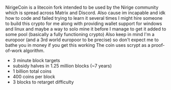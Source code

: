 NirigeCoin is a litecoin fork intended to be used by the Nirige community which is spread across Matrix and Discord.
Also cause im incapable and idk how to code and failed trying to learn it several times I might hire someone to build this crypto for me along with providing wallet support for windows and linux and maybe a way to solo mine it before I manage to get it added to some pool (basically a fully functioning crypto)
Also keep in mind I'm a europoor (and a 3rd world europoor to be precise) so don't expect me to bathe you in money if you get this working
The coin uses scrypt as a proof-of-work algorithm.

- 3 minute block targets
- subsidy halves in 1.25 million blocks (~7 years)
- 1 billion total coins
- 400 coins per block
- 3 blocks to retarget difficulty
